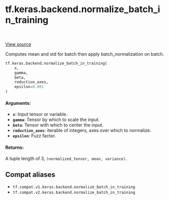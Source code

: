 <div itemscope itemtype="http://developers.google.com/ReferenceObject">
<meta itemprop="name" content="tf.keras.backend.normalize_batch_in_training" />
<meta itemprop="path" content="Stable" />
</div>

# tf.keras.backend.normalize_batch_in_training

<!-- Insert buttons and diff -->

<table class="tfo-notebook-buttons tfo-api" align="left">
</table>

<a target="_blank" href="/code/stable/tensorflow/python/keras/backend.py">View source</a>



Computes mean and std for batch then apply batch_normalization on batch.

``` python
tf.keras.backend.normalize_batch_in_training(
    x,
    gamma,
    beta,
    reduction_axes,
    epsilon=0.001
)
```



<!-- Placeholder for "Used in" -->


#### Arguments:


* <b>`x`</b>: Input tensor or variable.
* <b>`gamma`</b>: Tensor by which to scale the input.
* <b>`beta`</b>: Tensor with which to center the input.
* <b>`reduction_axes`</b>: iterable of integers,
    axes over which to normalize.
* <b>`epsilon`</b>: Fuzz factor.


#### Returns:

A tuple length of 3, `(normalized_tensor, mean, variance)`.


## Compat aliases

* `tf.compat.v1.keras.backend.normalize_batch_in_training`
* `tf.compat.v2.keras.backend.normalize_batch_in_training`


